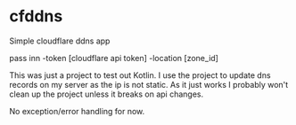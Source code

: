 # cfddns
Simple cloudflare ddns app

pass inn -token [cloudflare api token] -location [zone_id]

This was just a project to test out Kotlin.
I use the project to update dns records on my server as the ip is not static.
As it just works I probably won't clean up the project unless it breaks on api changes. 

No exception/error handling for now. 
